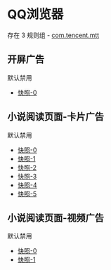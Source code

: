 # QQ浏览器

存在 3 规则组 - [com.tencent.mtt](/src/apps/com.tencent.mtt.ts)

## 开屏广告

默认禁用

- [快照-0](https://i.gkd.li/i/12472630)

## 小说阅读页面-卡片广告

默认禁用

- [快照-0](https://i.gkd.li/i/12907446)
- [快照-1](https://i.gkd.li/i/12907445)
- [快照-2](https://i.gkd.li/i/12907654)
- [快照-3](https://i.gkd.li/i/12907651)
- [快照-4](https://i.gkd.li/i/12907655)
- [快照-5](https://i.gkd.li/i/12907653)

## 小说阅读页面-视频广告

默认禁用

- [快照-0](https://i.gkd.li/i/12909822)
- [快照-1](https://i.gkd.li/i/12908955)

